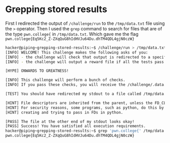 # Grepping stored results

First I redirected the output of `/challenge/run` to the `/tmp/data.txt` file using the `>` operator.
Then I used the `grep` command to search for files that are of the type `pwn.college{` in `/tmp/data.txt`.
Which gave me the flag `pwn.college{Eq5Kc2_Z-ZXqQuG8hIdHVJu64Du.dhTM4QDL4gjN0czW}`

```bash
hacker@piping~grepping-stored-results:~$ /challenge/run > /tmp/data.txt
[INFO] WELCOME! This challenge makes the following asks of you:
[INFO] - the challenge will check that output is redirected to a specific file path : /tmp/data.txt
[INFO] - the challenge will output a reward file if all the tests pass : /challenge/.data.txt

[HYPE] ONWARDS TO GREATNESS!

[INFO] This challenge will perform a bunch of checks.
[INFO] If you pass these checks, you will receive the /challenge/.data.txt file.

[TEST] You should have redirected my stdout to a file called /tmp/data.txt. Checking...

[HINT] File descriptors are inherited from the parent, unless the FD_CLOEXEC is set by the parent on the file descriptor.
[HINT] For security reasons, some programs, such as python, do this by default in certain cases. Be careful if you are
[HINT] creating and trying to pass in FDs in python.

[PASS] The file at the other end of my stdout looks okay!
[PASS] Success! You have satisfied all execution requirements.
hacker@piping~grepping-stored-results:~$ grep 'pwn.college{' /tmp/data.txt
pwn.college{Eq5Kc2_Z-ZXqQuG8hIdHVJu64Du.dhTM4QDL4gjN0czW}
```
